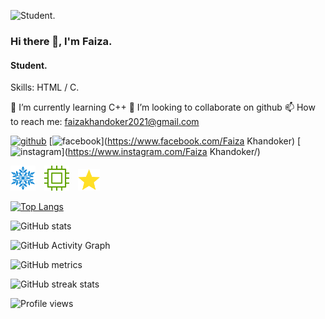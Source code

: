 ![Student.](https://scontent.fdac20-1.fna.fbcdn.net/v/t39.30808-6/288389152_1108361623046118_2791251834042405863_n.jpg?stp=dst-jpg_s960x960&_nc_cat=106&ccb=1-7&_nc_sid=e3f864&_nc_eui2=AeEOurKgRDBitGCLkCNBGlfbhA6b53WnsEeEDpvndaewRyNZcqZ4RvqFQiFhKm9tuOY3jFr7_-VjXwfO60qt5K3Q&_nc_ohc=o-uk_Kz5-0EAX_VSVOZ&_nc_ht=scontent.fdac20-1.fna&oh=00_AT8ixQhxIR99av6Hsbfyy5TPwryPx-4BwFUJZKHSM9u3gA&oe=62E06167)


### Hi there 👋, I'm Faiza.
#### Student.


Skills:  HTML / C.

 🌱 I’m currently learning C++ 
 👯 I’m looking to collaborate on github 
 📫 How to reach me: faizakhandoker2021@gmail.com 


[<img src='https://cdn.jsdelivr.net/npm/simple-icons@3.0.1/icons/github.svg' alt='github' height='40'>](https://github.com/Faiza-338)  [<img src='https://cdn.jsdelivr.net/npm/simple-icons@3.0.1/icons/facebook.svg' alt='facebook' height='40'>](https://www.facebook.com/Faiza Khandoker)  [<img src='https://cdn.jsdelivr.net/npm/simple-icons@3.0.1/icons/instagram.svg' alt='instagram' height='40'>](https://www.instagram.com/Faiza Khandoker/)  

<a href='https://archiveprogram.github.com/'><img src='https://raw.githubusercontent.com/acervenky/animated-github-badges/master/assets/acbadge.gif' width='40' height='40'></a> <a href='https://docs.github.com/en/developers'><img src='https://raw.githubusercontent.com/acervenky/animated-github-badges/master/assets/devbadge.gif' width='40' height='40'></a> <a href='https://stars.github.com/'><img src='https://raw.githubusercontent.com/acervenky/animated-github-badges/master/assets/starbadge.gif' width='35' height='35'></a> 

[![Top Langs](https://github-readme-stats.vercel.app/api/top-langs/?username=Faiza-338)](https://github.com/anuraghazra/github-readme-stats)

![GitHub stats](https://github-readme-stats.vercel.app/api?username=Faiza-338&show_icons=true&count_private=true)  

![GitHub Activity Graph](https://activity-graph.herokuapp.com/graph?username=Faiza-338)  

![GitHub metrics](https://metrics.lecoq.io/Faiza-338)  

![GitHub streak stats](https://github-readme-streak-stats.herokuapp.com/?user=Faiza-338)  

![Profile views](https://gpvc.arturio.dev/Faiza-338)  
